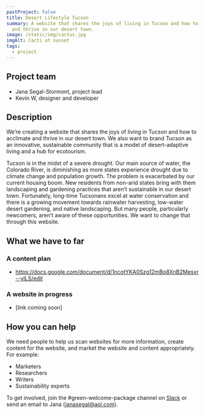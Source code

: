 ```yaml
---
pastProject: false
title: Desert Lifestyle Tucson
summary: A website that shares the joys of living in Tucson and how to acclimate
  and thrive in our desert town.
image: /static/img/cactus.jpg
imgAlt: Cacti at sunset
tags:
  - project
---
```

## Project team

* Jana Segal-Stormont, project lead 
* Kevin W, designer and developer

## Description

We’re creating a website that shares the joys of living in Tucson and how to acclimate and thrive in our desert town. We also want to brand Tucson as an innovative, sustainable community that is a model of desert-adaptive living and a hub for ecotourism.

Tucson is in the midst of a severe drought. Our main source of water, the Colorado River, is diminishing as more states experience drought due to climate change and population growth. The problem is exacerbated by our current housing boom. New residents from non-arid states bring with them landscaping and gardening practices that aren’t sustainable in our desert town. Fortunately, long-time Tucsonans excel at water conservation and there is a growing movement towards rainwater harvesting, low-water desert gardening, and native landscaping. But many people, particularly newcomers, aren’t aware of these opportunities. We want to change that through this website.

## What we have to far

### A content plan

* https://docs.google.com/document/d/1ncotYKA0Szg12mBo8XnB2Mesxr--yILS/edit

### A website in progress

* \[link coming soon]

## How you can help

We need people to help us scan websites for more information, create content for the website, and market the website and content appropriately. For example:

* Marketers
* Researchers
* Writers
* Sustainability experts

To get involved, join the #green-welcome-package channel on [Slack](https://codefortucson.slack.com/) or send an email to Jana ([janasegal@aol.com](mailto:Janasegal@aol.com)).